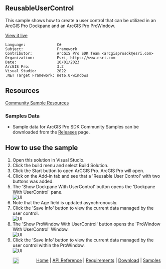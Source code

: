 ## ReusableUserControl

<!-- TODO: Write a brief abstract explaining this sample -->
This sample shows how to create a user control that can be utilized in an ArcGIS Pro Dockpane and an ArcGIS Pro ProWindow.  
  


<a href="https://pro.arcgis.com/en/pro-app/sdk/" target="_blank">View it live</a>

<!-- TODO: Fill this section below with metadata about this sample-->
```
Language:              C#
Subject:               Framework
Contributor:           ArcGIS Pro SDK Team <arcgisprosdk@esri.com>
Organization:          Esri, https://www.esri.com
Date:                  10/01/2023
ArcGIS Pro:            3.2
Visual Studio:         2022
.NET Target Framework: net6.0-windows
```

## Resources

[Community Sample Resources](https://github.com/Esri/arcgis-pro-sdk-community-samples#resources)

### Samples Data

* Sample data for ArcGIS Pro SDK Community Samples can be downloaded from the [Releases](https://github.com/Esri/arcgis-pro-sdk-community-samples/releases) page.  

## How to use the sample
<!-- TODO: Explain how this sample can be used. To use images in this section, create the image file in your sample project's screenshots folder. Use relative url to link to this image using this syntax: ![My sample Image](FacePage/SampleImage.png) -->
1. Open this solution in Visual Studio.
2. Click the build menu and select Build Solution.  
3. Click the Start button to open ArCGIS Pro.  ArcGIS Pro will open.  
4. Click on the Add-in tab and see that a 'Reusable User Control' with two buttons was added.  
5. The 'Show Dockpane With UserControl' button opens the 'Dockpane With UserControl' pane.   
![UI](Screenshots/Screen1.png)  
6. Note that the Age field is updated asynchronously.  
7. Click the 'Save Info' button to view the current data managed by the user control.  
![UI](Screenshots/Screen2.png)  
8. The 'Show ProWindow With UserControl' button opens the 'ProWindow With UserControl' Window.   
![UI](Screenshots/Screen3.png)  
9. Click the 'Save Info' button to view the current data managed by the user control within the ProWindow.  
![UI](Screenshots/Screen4.png)  
  

<!-- End -->

&nbsp;&nbsp;&nbsp;&nbsp;&nbsp;&nbsp;<img src="https://esri.github.io/arcgis-pro-sdk/images/ArcGISPro.png"  alt="ArcGIS Pro SDK for Microsoft .NET Framework" height = "20" width = "20" align="top"  >
&nbsp;&nbsp;&nbsp;&nbsp;&nbsp;&nbsp;&nbsp;&nbsp;&nbsp;&nbsp;&nbsp;&nbsp;
[Home](https://github.com/Esri/arcgis-pro-sdk/wiki) | <a href="https://pro.arcgis.com/en/pro-app/latest/sdk/api-reference" target="_blank">API Reference</a> | [Requirements](https://github.com/Esri/arcgis-pro-sdk/wiki#requirements) | [Download](https://github.com/Esri/arcgis-pro-sdk/wiki#installing-arcgis-pro-sdk-for-net) | <a href="https://github.com/esri/arcgis-pro-sdk-community-samples" target="_blank">Samples</a>

